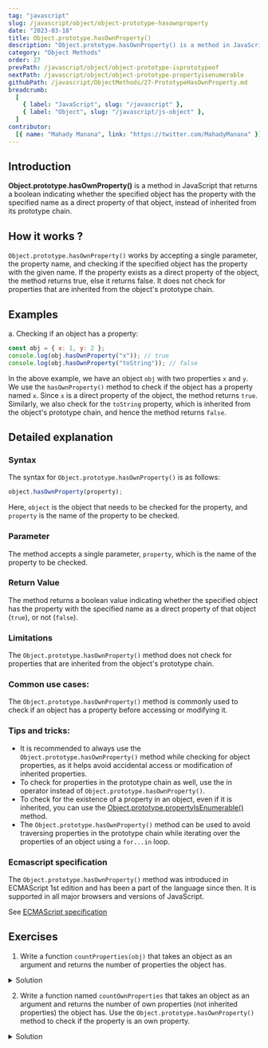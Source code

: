 ```yaml
---
tag: "javascript"
slug: /javascript/object/object-prototype-hasownproperty
date: "2023-03-18"
title: Object.prototype.hasOwnProperty()
description: "Object.prototype.hasOwnProperty() is a method in JavaScript that returns a boolean indicating whether the specified object has the property with the specified name as a direct property of that object, instead of inherited from its prototype chain."
category: "Object Methods"
order: 27
prevPath: /javascript/object/object-prototype-isprototypeof
nextPath: /javascript/object/object-prototype-propertyisenumerable
githubPath: /javascript/ObjectMethods/27-PrototypeHasOwnProperty.md
breadcrumb:
  [
    { label: "JavaScript", slug: "/javascript" },
    { label: "Object", slug: "/javascript/js-object" },
  ]
contributor:
  [{ name: "Mahady Manana", link: "https://twitter.com/MahadyManana" }]
---
```


## Introduction

**Object.prototype.hasOwnProperty()** is a method in JavaScript that returns a boolean indicating whether the specified object has the property with the specified name as a direct property of that object, instead of inherited from its prototype chain.

## How it works ?

`Object.prototype.hasOwnProperty()` works by accepting a single parameter, the property name, and checking if the specified object has the property with the given name. If the property exists as a direct property of the object, the method returns true, else it returns false. It does not check for properties that are inherited from the object's prototype chain.

## Examples

a. Checking if an object has a property:

```js
const obj = { x: 1, y: 2 };
console.log(obj.hasOwnProperty("x")); // true
console.log(obj.hasOwnProperty("toString")); // false
```

In the above example, we have an object `obj` with two properties `x` and `y`. We use the `hasOwnProperty()` method to check if the object has a property named `x`. Since `x` is a direct property of the object, the method returns `true`. Similarly, we also check for the `toString` property, which is inherited from the object's prototype chain, and hence the method returns `false`.

## Detailed explanation

### Syntax

The syntax for `Object.prototype.hasOwnProperty()` is as follows:

```js
object.hasOwnProperty(property);
```

Here, `object` is the object that needs to be checked for the property, and `property` is the name of the property to be checked.

### Parameter

The method accepts a single parameter, `property`, which is the name of the property to be checked.

### Return Value

The method returns a boolean value indicating whether the specified object has the property with the specified name as a direct property of that object (`true`), or not (`false`).

### Limitations

The `Object.prototype.hasOwnProperty()` method does not check for properties that are inherited from the object's prototype chain.

### Common use cases:

The `Object.prototype.hasOwnProperty()` method is commonly used to check if an object has a property before accessing or modifying it.

### Tips and tricks:

- It is recommended to always use the `Object.prototype.hasOwnProperty()` method while checking for object properties, as it helps avoid accidental access or modification of inherited properties.
- To check for properties in the prototype chain as well, use the in operator instead of `Object.prototype.hasOwnProperty()`.
- To check for the existence of a property in an object, even if it is inherited, you can use the [Object.prototype.propertyIsEnumerable()](/javascript/object/object-prototype-properyisenumerable) method.
- The `Object.prototype.hasOwnProperty()` method can be used to avoid traversing properties in the prototype chain while iterating over the properties of an object using a `for...in` loop.

### Ecmascript specification

The `Object.prototype.hasOwnProperty()` method was introduced in ECMAScript 1st edition and has been a part of the language since then. It is supported in all major browsers and versions of JavaScript.

See <a href="https://tc39.es/ecma262/multipage/fundamental-objects.html#sec-object.prototype.hasownproperty" target="_blank" rel="noopener noreferrer">ECMAScript specification</a>

## Exercises

1. Write a function `countProperties(obj)` that takes an object as an argument and returns the number of properties the object has.

<details>

<summary>Solution</summary>

```js
function countProperties(obj) {
  var count = 0;
  for (var prop in obj) {
    if (obj.hasOwnProperty(prop)) {
      count++;
    }
  }
  return count;
}

var person = {
  name: "John",
  age: 30,
  gender: "Male",
};

console.log(countProperties(person)); // Output: 3
```

In the solution above, we created a function `countProperties` that takes an object as an argument. We initialized a variable count to 0, then we loop through each property in the object using a `for...in` loop. We then check if the property belongs to the object using `obj.hasOwnProperty(prop)`. If it does, we increment the count variable. Finally, we return the count variable which represents the total number of properties that belong to the object.

We tested the `countProperties` function with an example object `person` and logged the result to the console. The output shows that the `person` object has three properties: `name`, `age`, and `gender`.

</details>

2. Write a function named `countOwnProperties` that takes an object as an argument and returns the number of own properties (not inherited properties) the object has. Use the `Object.prototype.hasOwnProperty()` method to check if the property is an own property.

<details>

<summary>Solution</summary>

```js
const car = {
  make: "Honda",
  model: "Accord",
  year: 2020,
};

const person = {
  name: "John",
  age: 30,
  city: "New York",
  country: "USA",
};

console.log(countOwnProperties(car)); // Output: 3
console.log(countOwnProperties(person)); // Output: 4
```

</details>
